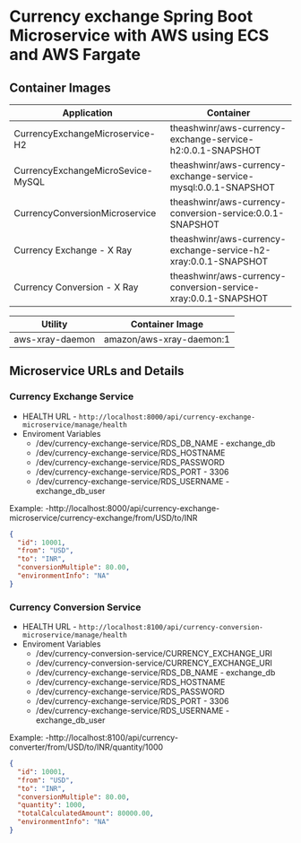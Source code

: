 # Currency exchange Spring Boot Microservice with AWS using ECS and AWS Fargate


## Container Images

|     Application                 |    Container                                  |
| ------------------------------- | --------------------------------------------- |
| CurrencyExchangeMicroservice-H2 | theashwinr/aws-currency-exchange-service-h2:0.0.1-SNAPSHOT |
| CurrencyExchangeMicroSevice-MySQL| theashwinr/aws-currency-exchange-service-mysql:0.0.1-SNAPSHOT|
| CurrencyConversionMicroservice | theashwinr/aws-currency-conversion-service:0.0.1-SNAPSHOT |
| Currency Exchange - X Ray | theashwinr/aws-currency-exchange-service-h2-xray:0.0.1-SNAPSHOT|
| Currency Conversion - X Ray | theashwinr/aws-currency-conversion-service-xray:0.0.1-SNAPSHOT|

|     Utility       |     Container Image        |
| ------------- | ------------------------- |
| aws-xray-daemon| amazon/aws-xray-daemon:1|

## Microservice URLs and Details

### Currency Exchange Service

- HEALTH URL - `http://localhost:8000/api/currency-exchange-microservice/manage/health`
- Enviroment Variables
  - /dev/currency-exchange-service/RDS_DB_NAME  - exchange_db
  - /dev/currency-exchange-service/RDS_HOSTNAME 
  - /dev/currency-exchange-service/RDS_PASSWORD 
  - /dev/currency-exchange-service/RDS_PORT     - 3306
  - /dev/currency-exchange-service/RDS_USERNAME - exchange_db_user

Example:
-http://localhost:8000/api/currency-exchange-microservice/currency-exchange/from/USD/to/INR

```json
{
  "id": 10001,
  "from": "USD",
  "to": "INR",
  "conversionMultiple": 80.00,
  "environmentInfo": "NA"
}
```

### Currency Conversion Service

- HEALTH URL - `http://localhost:8100/api/currency-conversion-microservice/manage/health`
- Enviroment Variables
  - /dev/currency-conversion-service/CURRENCY_EXCHANGE_URI
  - /dev/currency-conversion-service/CURRENCY_EXCHANGE_URI
  - /dev/currency-exchange-service/RDS_DB_NAME  - exchange_db
  - /dev/currency-exchange-service/RDS_HOSTNAME 
  - /dev/currency-exchange-service/RDS_PASSWORD 
  - /dev/currency-exchange-service/RDS_PORT     - 3306
  - /dev/currency-exchange-service/RDS_USERNAME - exchange_db_user

Example:
-http://localhost:8100/api/currency-converter/from/USD/to/INR/quantity/1000

```json
{
  "id": 10001,
  "from": "USD",
  "to": "INR",
  "conversionMultiple": 80.00,
  "quantity": 1000,
  "totalCalculatedAmount": 80000.00,
  "environmentInfo": "NA"
}
```
